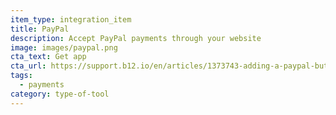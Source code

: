 ```yaml
---
item_type: integration_item
title: PayPal
description: Accept PayPal payments through your website
image: images/paypal.png
cta_text: Get app
cta_url: https://support.b12.io/en/articles/1373743-adding-a-paypal-button-to-your-website
tags:
  - payments
category: type-of-tool
---
```

